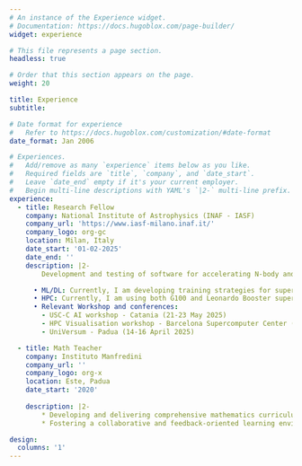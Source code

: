```yaml
---
# An instance of the Experience widget.
# Documentation: https://docs.hugoblox.com/page-builder/
widget: experience

# This file represents a page section.
headless: true

# Order that this section appears on the page.
weight: 20

title: Experience
subtitle:

# Date format for experience
#   Refer to https://docs.hugoblox.com/customization/#date-format
date_format: Jan 2006

# Experiences.
#   Add/remove as many `experience` items below as you like.
#   Required fields are `title`, `company`, and `date_start`.
#   Leave `date_end` empty if it's your current employer.
#   Begin multi-line descriptions with YAML's `|2-` multi-line prefix.
experience:
  - title: Research Fellow
    company: National Institute of Astrophysics (INAF - IASF)
    company_url: 'https://www.iasf-milano.inaf.it/'
    company_logo: org-gc
    location: Milan, Italy
    date_start: '01-02-2025'
    date_end: ''
    description: |2-
        Development and testing of software for accelerating N-body and/or hydrodynamic simulations, generating synthetic data, and likelihood-free inference methods for applications in cosmology/astrophysics, using Machine/Deep Learning techniques.

      • ML/DL: Currently, I am developing training strategies for super-resolution of cosmological simulations,  via StyleGAN2 generative network, with high performace computing (HPC)
      • HPC: Currently, I am using both G100 and Leonardo Booster supercomputers @CINECA (Bologna). 
      • Relevant Workshop and conferences:
        - USC-C AI workshop - Catania (21-23 May 2025)
        - HPC Visualisation workshop - Barcelona Supercomputer Center (13- 14 May 2025)
        - UniVersum - Padua (14-16 April 2025)

  - title: Math Teacher
    company: Instituto Manfredini
    company_url: ''
    company_logo: org-x
    location: Este, Padua
    date_start: '2020'
    
    description: |2-
        * Developing and delivering comprehensive mathematics curriculum for students ranging from 18 to 50 years with different backgrounds 
        * Fostering a collaborative and feedback-oriented learning environment 

design:
  columns: '1'
---
```

